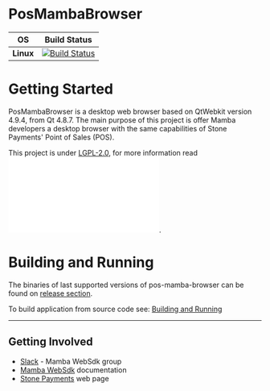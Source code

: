 # PosMambaBrowser

OS   | Build Status
:---:|:----:
**Linux** | [![Build Status](https://travis-ci.org/stone-payments/pos-mamba-browser.svg?branch=master)](https://travis-ci.org/stone-payments/pos-mamba-browser/branches)

# Getting Started

PosMambaBrowser is a desktop web browser based on QtWebkit version 4.9.4, from Qt 4.8.7. The main purpose of this project is offer Mamba developers a desktop browser with the same capabilities of Stone Payments' Point of Sales (POS).

This project is under [LGPL-2.0], for more information read ![COPYING.TXT](COPYING.TXT).

# Building and Running
The binaries of last supported versions of pos-mamba-browser can be found on [release section].

To build application from source code see:
[Building and Running]

----
## Getting Involved
 - [Slack] - Mamba WebSdk group
 - [Mamba WebSdk] documentation
 - [Stone Payments] web page

[release section]: https://github.com/stone-payments/pos-mamba-browser/releases
[Slack]: https://stone-mambaweb.slack.com/
[Mamba WebSdk]: https://stone-payments.github.io/pos-mamba-websdk-docs/
[Stone Payments]: https://www.stone.com.br
[LGPL-2.0]: https://www.gnu.org/licenses/old-licenses/lgpl-2.0.html
[Building and Running]: doc/build.md
[CONTRIBUTING]: doc/contrib.md
[Donation]:https://kde.org/donate/?app=atcore